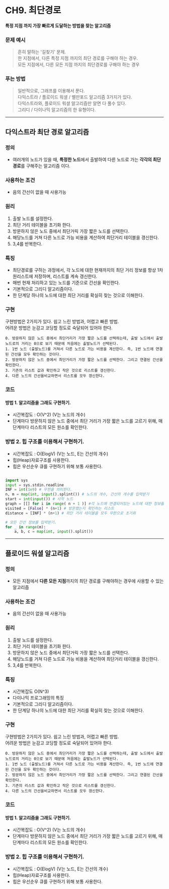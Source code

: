 
# CH9. 최단경로


 #### 특정 지점 까지 가장 빠르게 도달하는 방법을 찾는 알고리즘   

 ### 문제 예시
  > 흔히 말하는 '길찾기' 문제.   
  > 한 지점에서, 다른 특정 지점 까지의 최단 경로를 구해야 하는 경우.   
  > 모든 지점에서, 다른 모든 지점 까지의 최단경로를 구해야 하는 경우
 
 ### 푸는 방법
 >  일반적으로, 그래프를 이용해서 푼다.   
 > 다익스트라 / 플로이드 워셜 / 벨만포드 알고리즘 3가지가 있다.   
 > 다익스트라와, 플로이드 워셜 알고리즘만 알면 다 풀수 있다.   
 > 그리디 / 다이나믹 알고리즘의 한 유형이다.

***

 ## 다익스트라 최단 경로 알고리즘 
 
 ### 정의
* 여러개의 노드가 있을 때, **특정한 노드**에서 출발하여 다른 노드로 가는 **각각의 최단 경로**를 구해주는 알고리즘 이다.   

### 사용하는 조건
 * 음의 간선이 없을 때 사용가능

### 원리

 1. 출발 노드를 설정한다.
 2. 최단 거리 테이블을 초기화 한다.
 3. 방문하지 않은 노드 중에서 최단거릭 가장 짧은 노드를 선택한다.
 4. 해당노드를 거쳐 다른 노드로 가능 비용을 계산하여 최단거리 테이블을 갱신한다.
 5. 3,4를 반복한다.

### 특징 
 * 최단경로를 구하는 과정에서, 각 노드에 대한 현재까지의 최단 거리 정보를 항상 1차원리스트에 저장하며, 리스트를 계속 갱신한다.
 * 매번 현재 처리하고 있는 노드를 기준으로 간선을 확인한다.
 * 기본적으로 그리디 알고리즘이다.
 * 한 단계당 하나의 노드에 대한 최단 거리를 확실히 찾는 것으로 이해한다.

 ### 구현
  구현방법은 2가지가 있다. 쉽고 느린 방법과, 어렵고 빠른 방법.   
  어려운 방법은 눈감고 코딩할 정도로 숙달되어 있어야 한다.

    0. 방문하지 않은 노드 중에서 최단거리가 가장 짧은 노드를 선택하는데, 출발 노드에서 출발 노드로의 거리는 0으로 보기 때문에 처음에는 출발노드가 선택된다.
    1. 1번 노드 (출발노드)를 거쳐서 다른 노드로 가는 비용을 계산한다. 즉, 1번 노드에 연결된 간선을 모두 확인하는 것이다.
    2. 방문하지 않은 노드 중에서 최단거리가 가장 짧은 노드를 선택한다. 그리고 연결된 간선을 확인한다.
    3. 기존의 리스트 값과 확인하고 작은 것으로 리스트를 갱신한다.
    4. 다른 노드의 간선을비교하면서 리스트를 모두 갱신한다.

### 코드
#### 방법 1. 알고리즘을 그래도 구현하기.
* 시간복잡도 : O(V^2) (V는 노드의 개수)
* 단계마다 방문하지 않은 노드 중에서 최단 거리가 가장 짧은 노드를 고르기 위해, 매 단계마다 리스트의 모든 원소를 확인한다.

### 방법 2. 힙 구조를 이용해서 구현하기.
* 시간복잡도 : O(ElogV) (V는 노드, E는 간선의 개수)
* 힙(Heap)자료구조를 사용한다.
* 힙은 우선순우 큐를 구현하기 위해 보통 사용한다.
```python

import sys
input = sys.stdin.readline
INF = int(1e9) # 무한을 의미한다.
n, m = map(int, input().splint()) # 노드의 개수, 간선의 개수를 입력받기
start = int(input()) # 시작 노드
graph = [[] for i in range( n + 1 )] #각 노드에 연결되어있는 노드에 대한 정보를담는 리스트
visited = [False] * (n+1) # 방문했는지 확인하는 리스트
distance = [INF] * (n+1) # 최단 거리 테이블을 모두 무한으로 초기화

# 모든 간선 정보를 입력받기.
for _ in range(m):
    a, b, c = map(int, input().split())

```

***
 ## 플로이드 워셜 알고리즘 
 
 ### 정의
* 모든 지점에서 **다른 모든 지점**까지의 최단 경로를 구해야하는 경우에 사용할 수 있는 알고리즘    

### 사용하는 조건
 * 음의 간선이 없을 때 사용가능

### 원리

 1. 출발 노드를 설정한다.
 2. 최단 거리 테이블을 초기화 한다.
 3. 방문하지 않은 노드 중에서 최단거릭 가장 짧은 노드를 선택한다.
 4. 해당노드를 거쳐 다른 노드로 가능 비용을 계산하여 최단거리 테이블을 갱신한다.
 5. 3,4를 반복한다.

### 특징 
 * 시간복잡도 O(N^3)
 * 다이나믹 프로그래밍의 특징
 * 기본적으로 그리디 알고리즘이다.
 * 한 단계당 하나의 노드에 대한 최단 거리를 확실히 찾는 것으로 이해한다.

 ### 구현
  구현방법은 2가지가 있다. 쉽고 느린 방법과, 어렵고 빠른 방법.   
  어려운 방법은 눈감고 코딩할 정도로 숙달되어 있어야 한다.

    0. 방문하지 않은 노드 중에서 최단거리가 가장 짧은 노드를 선택하는데, 출발 노드에서 출발 노드로의 거리는 0으로 보기 때문에 처음에는 출발노드가 선택된다.
    1. 1번 노드 (출발노드)를 거쳐서 다른 노드로 가는 비용을 계산한다. 즉, 1번 노드에 연결된 간선을 모두 확인하는 것이다.
    2. 방문하지 않은 노드 중에서 최단거리가 가장 짧은 노드를 선택한다. 그리고 연결된 간선을 확인한다.
    3. 기존의 리스트 값과 확인하고 작은 것으로 리스트를 갱신한다.
    4. 다른 노드의 간선을비교하면서 리스트를 모두 갱신한다.

### 코드
#### 방법 1. 알고리즘을 그래도 구현하기.
* 시간복잡도 : O(V^2) (V는 노드의 개수)
* 단계마다 방문하지 않은 노드 중에서 최단 거리가 가장 짧은 노드를 고르기 위해, 매 단계마다 리스트의 모든 원소를 확인한다.

### 방법 2. 힙 구조를 이용해서 구현하기.
* 시간복잡도 : O(ElogV) (V는 노드, E는 간선의 개수)
* 힙(Heap)자료구조를 사용한다.
* 힙은 우선순우 큐를 구현하기 위해 보통 사용한다.
```python

